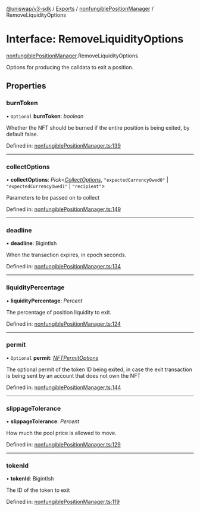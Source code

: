 [@uniswap/v3-sdk](../README.md) / [Exports](../modules.md) / [nonfungiblePositionManager](../modules/nonfungiblepositionmanager.md) / RemoveLiquidityOptions

# Interface: RemoveLiquidityOptions

[nonfungiblePositionManager](../modules/nonfungiblepositionmanager.md).RemoveLiquidityOptions

Options for producing the calldata to exit a position.

## Properties

### burnToken

• `Optional` **burnToken**: *boolean*

Whether the NFT should be burned if the entire position is being exited, by default false.

Defined in: [nonfungiblePositionManager.ts:139](https://github.com/Uniswap/uniswap-v3-sdk/blob/c42b4d4/src/nonfungiblePositionManager.ts#L139)

___

### collectOptions

• **collectOptions**: *Pick*<[*CollectOptions*](nonfungiblepositionmanager.collectoptions.md), ``"expectedCurrencyOwed0"`` \| ``"expectedCurrencyOwed1"`` \| ``"recipient"``\>

Parameters to be passed on to collect

Defined in: [nonfungiblePositionManager.ts:149](https://github.com/Uniswap/uniswap-v3-sdk/blob/c42b4d4/src/nonfungiblePositionManager.ts#L149)

___

### deadline

• **deadline**: BigintIsh

When the transaction expires, in epoch seconds.

Defined in: [nonfungiblePositionManager.ts:134](https://github.com/Uniswap/uniswap-v3-sdk/blob/c42b4d4/src/nonfungiblePositionManager.ts#L134)

___

### liquidityPercentage

• **liquidityPercentage**: *Percent*

The percentage of position liquidity to exit.

Defined in: [nonfungiblePositionManager.ts:124](https://github.com/Uniswap/uniswap-v3-sdk/blob/c42b4d4/src/nonfungiblePositionManager.ts#L124)

___

### permit

• `Optional` **permit**: [*NFTPermitOptions*](nonfungiblepositionmanager.nftpermitoptions.md)

The optional permit of the token ID being exited, in case the exit transaction is being sent by an account that does not own the NFT

Defined in: [nonfungiblePositionManager.ts:144](https://github.com/Uniswap/uniswap-v3-sdk/blob/c42b4d4/src/nonfungiblePositionManager.ts#L144)

___

### slippageTolerance

• **slippageTolerance**: *Percent*

How much the pool price is allowed to move.

Defined in: [nonfungiblePositionManager.ts:129](https://github.com/Uniswap/uniswap-v3-sdk/blob/c42b4d4/src/nonfungiblePositionManager.ts#L129)

___

### tokenId

• **tokenId**: BigintIsh

The ID of the token to exit

Defined in: [nonfungiblePositionManager.ts:119](https://github.com/Uniswap/uniswap-v3-sdk/blob/c42b4d4/src/nonfungiblePositionManager.ts#L119)
